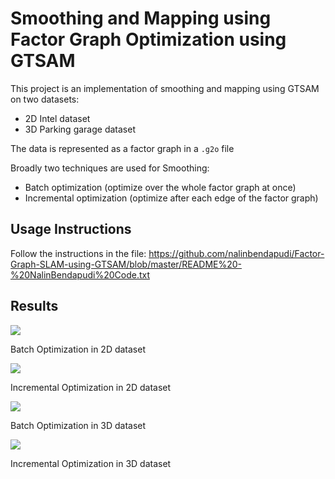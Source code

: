 # Smoothing and Mapping using Factor Graph Optimization using GTSAM

This project is an implementation of smoothing and mapping using GTSAM on two datasets:
- 2D Intel dataset
- 3D Parking garage dataset

The data is represented as a factor graph in a `.g2o` file

Broadly two techniques are used for Smoothing:
- Batch optimization (optimize over the whole factor graph at once)
- Incremental optimization (optimize after each edge of the factor graph)

## Usage Instructions

Follow the instructions in the file: https://github.com/nalinbendapudi/Factor-Graph-SLAM-using-GTSAM/blob/master/README%20-%20NalinBendapudi%20Code.txt

## Results

![](https://github.com/nalinbendapudi/Factor-Graph-SLAM-using-GTSAM/blob/master/Results/2D%20Batch%20optimazation.jpg)

Batch Optimization in 2D dataset

![](https://github.com/nalinbendapudi/Factor-Graph-SLAM-using-GTSAM/blob/master/Results/2D%20Incremental%20optimazation.jpg)

Incremental Optimization in 2D dataset

![](https://github.com/nalinbendapudi/Factor-Graph-SLAM-using-GTSAM/blob/master/Results/3D%20Batch%20optimazation%20-%20config1.jpg)

Batch Optimization in 3D dataset

![](https://github.com/nalinbendapudi/Factor-Graph-SLAM-using-GTSAM/blob/master/Results/3D%20Incremental%20optimazation%20-%20config1.jpg)

Incremental Optimization in 3D dataset

